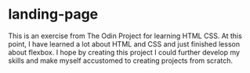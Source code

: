 # landing-page
This is an exercise from The Odin Project for learning HTML CSS. At this point, I have learned a lot about HTML and CSS and just finished lesson about flexbox. I hope by creating this project I could further develop my skills and make myself accustomed to creating projects from scratch.
